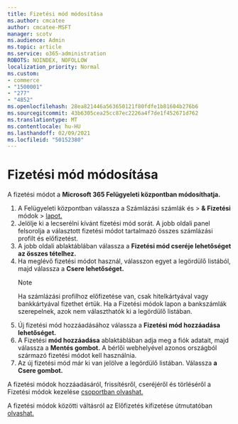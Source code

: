 ```yaml
---
title: Fizetési mód módosítása
ms.author: cmcatee
author: cmcatee-MSFT
manager: scotv
ms.audience: Admin
ms.topic: article
ms.service: o365-administration
ROBOTS: NOINDEX, NOFOLLOW
localization_priority: Normal
ms.custom:
- commerce
- "1500001"
- "277"
- "4852"
ms.openlocfilehash: 28ea821446a563650121f80fdfe1b81604b276b6
ms.sourcegitcommit: 43b6305cea25cc87ec2226a4f7de1f452671d762
ms.translationtype: MT
ms.contentlocale: hu-HU
ms.lasthandoff: 02/09/2021
ms.locfileid: "50152380"
---
```

# <a name="change-payment-method"></a>Fizetési mód módosítása

A fizetési módot a **Microsoft 365 Felügyeleti központban módosíthatja.**
  
1. A Felügyeleti központban válassza a Számlázási számlák és  >  **& Fizetési** módok  >  [lapot.](https://go.microsoft.com/fwlink/p/?linkid=2018806)
2. Jelölje ki a lecserélni kívánt fizetési mód sorát. A jobb oldali panel felsorolja a választott fizetési módot tartalmazó összes számlázási profilt és előfizetést.
3. A jobb oldali ablaktáblában válassza a **Fizetési mód cseréje lehetőséget az összes tételhez.**
4. Ha meglévő fizetési módot használ, válasszon egyet a legördülő listából, majd válassza a **Csere lehetőséget.**
    > [!NOTE]
    > Ha számlázási profilhoz előfizetése van, csak hitelkártyával vagy bankkártyával fizethet értük. Ha a Fizetési módok  lapon a bankszámlák szerepelnek, azok nem választhatók ki a legördülő listában.
5. Új fizetési mód hozzáadásához válassza a **Fizetési mód hozzáadása lehetőséget.**
6. A Fizetési **mód hozzáadása** ablaktáblában adja meg a fiók adatait, majd válassza a **Mentés gombot.** A bérlői webhelyével azonos országból származó fizetési módot kell használnia.
7. Az új fizetési mód már ki van jelölve a legördülő listában. Válassza **a Csere gombot.**

A fizetési módok hozzáadásáról, frissítésről, cseréjéről és törléséről a Fizetési módok kezelése [csoportban olvashat.](https://docs.microsoft.com/microsoft-365/commerce/billing-and-payments/manage-payment-methods)

A fizetési módok közötti váltásról az Előfizetés kifizetése útmutatóban [olvashat.](https://docs.microsoft.com/microsoft-365/commerce/billing-and-payments/pay-for-your-subscription)